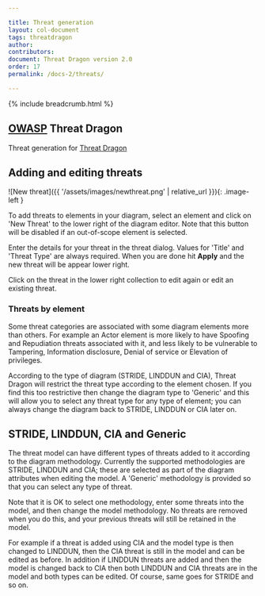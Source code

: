 ```yaml
---

title: Threat generation
layout: col-document
tags: threatdragon
author:
contributors:
document: Threat Dragon version 2.0
order: 17
permalink: /docs-2/threats/

---
```


{% include breadcrumb.html %}
<style type="text/css">
.image-left {
  display: block;
  margin-left: auto;
  margin-right: 15px;
  float: left;
}
</style>

## [OWASP](https://www.owasp.org) Threat Dragon

Threat generation for [Threat Dragon](http://owasp.org/www-project-threat-dragon)

## Adding and editing threats

![New threat]({{ '/assets/images/newthreat.png' | relative_url }}){: .image-left }

To add threats to elements in your diagram, select an element
and click on 'New Threat' to the lower right of the diagram editor.
Note that this button will be disabled if an out-of-scope element is selected.

Enter the details for your threat in the threat dialog.
Values for 'Title' and 'Threat Type' are always required.
When you are done hit **Apply** and the new threat will be appear lower right.

Click on the threat in the lower right collection to edit again or edit an existing threat.

### Threats by element
Some threat categories are associated with some diagram elements more than others.
For example an Actor element is more likely to have Spoofing and Repudiation threats
associated with it, and less likely to be vulnerable to
Tampering, Information disclosure, Denial of service or Elevation of privileges.

According to the type of diagram (STRIDE, LINDDUN and CIA),
Threat Dragon will restrict the threat type according to  the element chosen.
If you find this too restrictive then change the diagram type to 'Generic'
and this will allow you to select any threat type for any type of element;
you can always change the diagram back to STRIDE, LINDDUN or CIA later on.

## STRIDE, LINDDUN, CIA and Generic
The threat model can have different types of threats added to it according to the diagram methodology.
Currently the supported methodologies are STRIDE, LINDDUN and CIA;
these are selected as part of the diagram attributes when editing the model.
A 'Generic' methodology is provided so that you can select any type of threat. 

Note that it is OK to select one methodology, enter some threats into the model,
and then change the model methodology. No threats are removed when you do this,
and your previous threats will still be retained in the model.

For example if a threat is added using CIA and the model type is then changed to LINDDUN,
then the CIA threat is still in the model and can be edited as before.
In addition if LINDDUN threats are added and then the model is changed back to CIA
then both LINDDUN and CIA threats are in the model and both types can be edited.
Of course, same goes for STRIDE and so on.


